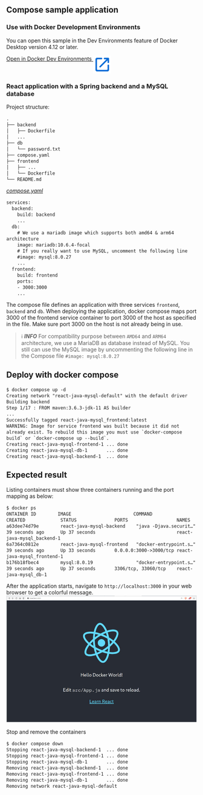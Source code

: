 ## Compose sample application

### Use with Docker Development Environments

You can open this sample in the Dev Environments feature of Docker Desktop version 4.12 or later.

[Open in Docker Dev Environments <img src="../open_in_new.svg" alt="Open in Docker Dev Environments" align="top"/>](https://open.docker.com/dashboard/dev-envs?url=https://github.com/docker/awesome-compose/tree/master/react-java-mysql)

### React application with a Spring backend and a MySQL database

Project structure:
```
.
├── backend
│   ├── Dockerfile
│   ...
├── db
│   └── password.txt
├── compose.yaml
├── frontend
│   ├── ...
│   └── Dockerfile
└── README.md
```

[_compose.yaml_](compose.yaml)
```
services:
  backend:
    build: backend
    ...
  db:
    # We use a mariadb image which supports both amd64 & arm64 architecture
    image: mariadb:10.6.4-focal
    # If you really want to use MySQL, uncomment the following line
    #image: mysql:8.0.27
    ...
  frontend:
    build: frontend
    ports:
    - 3000:3000
    ...
```
The compose file defines an application with three services `frontend`, `backend` and `db`.
When deploying the application, docker compose maps port 3000 of the frontend service container to port 3000 of the host as specified in the file.
Make sure port 3000 on the host is not already being in use.

> ℹ️ **_INFO_**
> For compatibility purpose between `AMD64` and `ARM64` architecture, we use a MariaDB as database instead of MySQL.
> You still can use the MySQL image by uncommenting the following line in the Compose file
> `#image: mysql:8.0.27`

## Deploy with docker compose

```
$ docker compose up -d
Creating network "react-java-mysql-default" with the default driver
Building backend
Step 1/17 : FROM maven:3.6.3-jdk-11 AS builder
...
Successfully tagged react-java-mysql_frontend:latest
WARNING: Image for service frontend was built because it did not already exist. To rebuild this image you must use `docker-compose build` or `docker-compose up --build`.
Creating react-java-mysql-frontend-1 ... done
Creating react-java-mysql-db-1       ... done
Creating react-java-mysql-backend-1  ... done
```

## Expected result

Listing containers must show three containers running and the port mapping as below:
```
$ docker ps
ONTAINER ID        IMAGE                       COMMAND                  CREATED             STATUS              PORTS                  NAMES
a63dee74d79e        react-java-mysql-backend    "java -Djava.securit…"   39 seconds ago      Up 37 seconds                              react-java-mysql_backend-1
6a7364c0812e        react-java-mysql-frontend   "docker-entrypoint.s…"   39 seconds ago      Up 33 seconds       0.0.0.0:3000->3000/tcp react-java-mysql_frontend-1
b176b18fbec4        mysql:8.0.19                "docker-entrypoint.s…"   39 seconds ago      Up 37 seconds       3306/tcp, 33060/tcp    react-java-mysql_db-1
```

After the application starts, navigate to `http://localhost:3000` in your web browser to get a colorful message.
![page](./output.jpg)

Stop and remove the containers
```
$ docker compose down
Stopping react-java-mysql-backend-1  ... done
Stopping react-java-mysql-frontend-1 ... done
Stopping react-java-mysql-db-1       ... done
Removing react-java-mysql-backend-1  ... done
Removing react-java-mysql-frontend-1 ... done
Removing react-java-mysql-db-1       ... done
Removing network react-java-mysql-default
```

